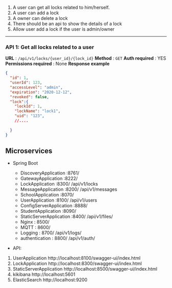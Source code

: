 1. A user can get all locks related to him/herself.
2. A user can add a lock
3. A owner can delete a lock
4. There should be an api to show the details of a lock
5. Allow user add a lock if the user is admin/owner

---

### API 1: Get all locks related to a user

**URL** : `/api/v1/locks/{user_id}/{lock_id}`
**Method** : `GET`
**Auth required** : YES
**Permissions required** : None
**Response example**

```json
{
  "id": 1,
  "userId": 123,
  "accessLevel": "admin",
  "expiration": "2020-12-12",
  "revoked": false,
  "lock":{
    "lockId": 1,
    "lockName": "lock1",
    "uid": "123",
    //....
    
  }
}
```


## Microservices

- Spring Boot
  * DiscoveryApplication :8761/   
  * GatewayApplication :8222/     
  * LockApplication :8300/            /api/v1/locks
  * MessageApplication :8200/         /api/v1/messages
  * SchoolApplication :8070/          
  * UserApplication :8100/            /api/v1/users
  * ConfigServerApplication :8888/
  * StudentApplication :8090/
  * StaticServerApplication :8400/    /api/v1/files/
  * Nginx                   : 8500/
  * MQTT                    : 8600/
  * Logging                 : 8700/    /api/v1/logs/
  * authentication          : 8800/    /api/v1/auth/
  

- API:

1. UserApplication http://localhost:8100/swagger-ui/index.html
1. LockApplication http://localhost:8300/swagger-ui/index.html
2. StaticServerApplication http://localhost:8500/swagger-ui/index.html
2. kikibana http://localhost:5601
3. ElasticSearch http://localhost:9200